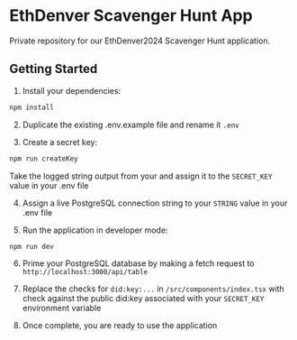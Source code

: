 # EthDenver Scavenger Hunt App

Private repository for our EthDenver2024 Scavenger Hunt application.

## Getting Started 

1. Install your dependencies:

```bash
npm install
```

2. Duplicate the existing .env.example file and rename it `.env`

3. Create a secret key:

```bash
npm run createKey
```

Take the logged string output from your and assign it to the `SECRET_KEY` value in your .env file

4. Assign a live PostgreSQL connection string to your `STRING` value in your .env file

5. Run the application in developer mode:

```bash
npm run dev
```

6. Prime your PostgreSQL database by making a fetch request to `http://localhost:3000/api/table`

7. Replace the checks for `did:key:...` in `/src/components/index.tsx` with check against the public did:key associated with your `SECRET_KEY` environment variable

8. Once complete, you are ready to use the application
